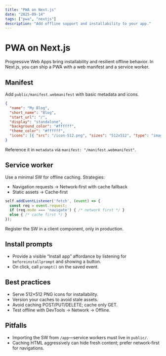 ```yaml
---
title: "PWA on Next.js"
date: "2025-09-14"
tags: ["pwa", "nextjs"]
description: "Add offline support and installability to your app."
---
```


# PWA on Next.js

Progressive Web Apps bring installability and resilient offline behavior. In Next.js, you can ship a PWA with a web manifest and a service worker.

## Manifest

Add `public/manifest.webmanifest` with basic metadata and icons.

```json
{
  "name": "My Blog",
  "short_name": "Blog",
  "start_url": "/",
  "display": "standalone",
  "background_color": "#ffffff",
  "theme_color": "#ffffff",
  "icons": [{ "src": "/icon-512.png", "sizes": "512x512", "type": "image/png" }]
}
```

Reference it in `metadata` via `manifest: "/manifest.webmanifest"`.

## Service worker

Use a minimal SW for offline caching. Strategies:

- Navigation requests → Network‑first with cache fallback
- Static assets → Cache‑first

```js
self.addEventListener('fetch', (event) => {
  const req = event.request;
  if (req.mode === 'navigate') { /* network first */ }
  else { /* cache first */ }
});
```

Register the SW in a client component, only in production.

## Install prompts

- Provide a visible “Install app” affordance by listening for `beforeinstallprompt` and showing a button.
- On click, call `prompt()` on the saved event.

## Best practices

- Serve 512×512 PNG icons for installability.
- Version your caches to avoid stale assets.
- Avoid caching POST/PUT/DELETE; cache only GET.
- Test offline with DevTools → Network → Offline.

## Pitfalls

- Importing the SW from `/app`—service workers must live in `public/`.
- Caching HTML aggressively can hide fresh content; prefer network‑first for navigations.
